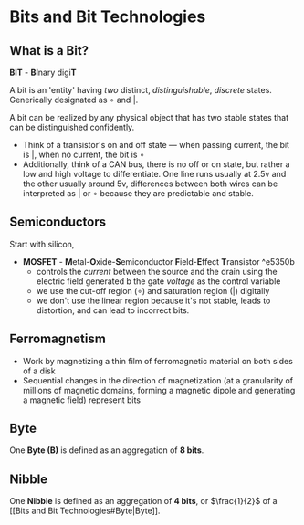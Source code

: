 # Bits and Bit Technologies

## What is a Bit?

**BIT** - **BI**nary digi**T**

A bit is an 'entity' having _two_ distinct, _distinguishable_, _discrete_ states. Generically designated as $\circ$ and $|$.

A bit can be realized by any physical object that has two stable states that can be distinguished confidently.

- Think of a transistor's on and off state — when passing current, the bit is $|$, when no current, the bit is $\circ$
- Additionally, think of a CAN bus, there is no off or on state, but rather a low and high voltage to differentiate. One line runs usually at 2.5v and the other usually around 5v, differences between both wires can be interpreted as $|$ or $\circ$ because they are predictable and stable.

## Semiconductors

Start with silicon,

- **MOSFET** - **M**etal-**O**xide-**S**emiconductor **F**ield-**E**ffect **T**ransistor ^e5350b
  - controls the _current_ between the source and the drain using the electric field generated b the gate _voltage_ as the control variable
  - we use the cut-off region ($\circ$) and saturation region ($|$) digitally
  - we don't use the linear region because it's not stable, leads to distortion, and can lead to incorrect bits.

## Ferromagnetism

- Work by magnetizing a thin film of ferromagnetic material on both sides of a disk
- Sequential changes in the direction of magnetization (at a granularity of millions of magnetic domains, forming a magnetic dipole and generating a magnetic field) represent bits

## Byte

One **Byte (B)** is defined as an aggregation of **8 bits**.

## Nibble

One **Nibble** is defined as an aggregation of **4 bits**, or $\frac{1}{2}$ of a [[Bits and Bit Technologies#Byte|Byte]].
